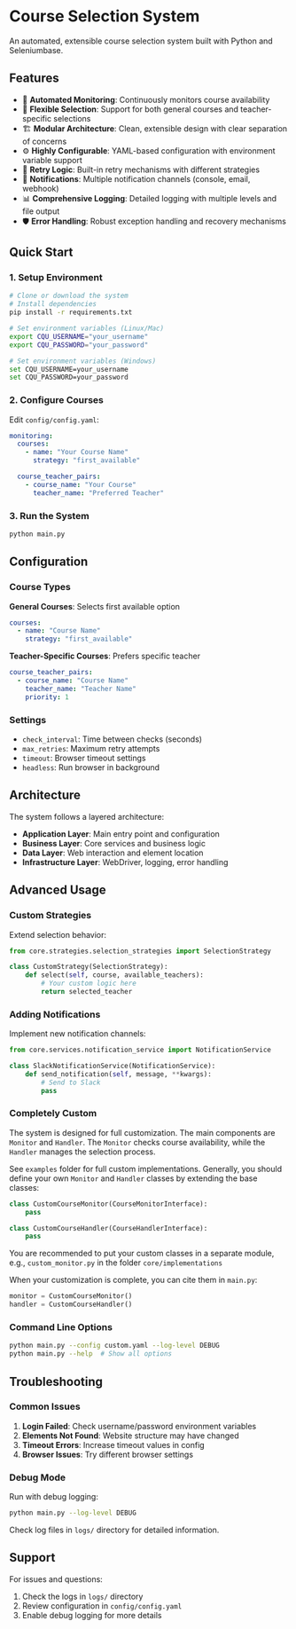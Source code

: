 # Course Selection System

An automated, extensible course selection system built with Python and Seleniumbase.

## Features

- 🔄 **Automated Monitoring**: Continuously monitors course availability
- 🎯 **Flexible Selection**: Support for both general courses and teacher-specific selections
- 🏗️ **Modular Architecture**: Clean, extensible design with clear separation of concerns
- ⚙️ **Highly Configurable**: YAML-based configuration with environment variable support
- 🔄 **Retry Logic**: Built-in retry mechanisms with different strategies
- 📧 **Notifications**: Multiple notification channels (console, email, webhook)
- 📊 **Comprehensive Logging**: Detailed logging with multiple levels and file output
- 🛡️ **Error Handling**: Robust exception handling and recovery mechanisms

## Quick Start

### 1. Setup Environment

```bash
# Clone or download the system
# Install dependencies
pip install -r requirements.txt

# Set environment variables (Linux/Mac)
export CQU_USERNAME="your_username"
export CQU_PASSWORD="your_password"

# Set environment variables (Windows)
set CQU_USERNAME=your_username
set CQU_PASSWORD=your_password
```

### 2. Configure Courses

Edit `config/config.yaml`:

```yaml
monitoring:
  courses:
    - name: "Your Course Name"
      strategy: "first_available"

  course_teacher_pairs:
    - course_name: "Your Course"
      teacher_name: "Preferred Teacher"
```

### 3. Run the System

```bash
python main.py
```

## Configuration

### Course Types

**General Courses**: Selects first available option
```yaml
courses:
  - name: "Course Name"
    strategy: "first_available"
```

**Teacher-Specific Courses**: Prefers specific teacher
```yaml
course_teacher_pairs:
  - course_name: "Course Name"
    teacher_name: "Teacher Name"
    priority: 1
```

### Settings

- `check_interval`: Time between checks (seconds)
- `max_retries`: Maximum retry attempts
- `timeout`: Browser timeout settings
- `headless`: Run browser in background

## Architecture

The system follows a layered architecture:

- **Application Layer**: Main entry point and configuration
- **Business Layer**: Core services and business logic
- **Data Layer**: Web interaction and element location
- **Infrastructure Layer**: WebDriver, logging, error handling

## Advanced Usage

### Custom Strategies

Extend selection behavior:

```python
from core.strategies.selection_strategies import SelectionStrategy

class CustomStrategy(SelectionStrategy):
    def select(self, course, available_teachers):
        # Your custom logic here
        return selected_teacher
```

### Adding Notifications

Implement new notification channels:

```python
from core.services.notification_service import NotificationService

class SlackNotificationService(NotificationService):
    def send_notification(self, message, **kwargs):
        # Send to Slack
        pass
```

### Completely Custom

The system is designed for full customization. The main components are `Monitor` and `Handler`. The `Monitor` checks course availability, while the `Handler` manages the selection process.

See `examples` folder for full custom implementations. Generally, you should define your own `Monitor` and `Handler` classes by extending the base classes:

```python
class CustomCourseMonitor(CourseMonitorInterface):
    pass

class CustomCourseHandler(CourseHandlerInterface):
    pass
```

You are recommended to put your custom classes in a separate module, e.g., `custom_monitor.py` in the folder `core/implementations`

When your customization is complete, you can cite them in `main.py`:

```python
monitor = CustomCourseMonitor()
handler = CustomCourseHandler()
```

### Command Line Options

```bash
python main.py --config custom.yaml --log-level DEBUG
python main.py --help  # Show all options
```

## Troubleshooting

### Common Issues

1. **Login Failed**: Check username/password environment variables
2. **Elements Not Found**: Website structure may have changed
3. **Timeout Errors**: Increase timeout values in config
4. **Browser Issues**: Try different browser settings

### Debug Mode

Run with debug logging:
```bash
python main.py --log-level DEBUG
```

Check log files in `logs/` directory for detailed information.

## Support

For issues and questions:
1. Check the logs in `logs/` directory
2. Review configuration in `config/config.yaml`
3. Enable debug logging for more details
